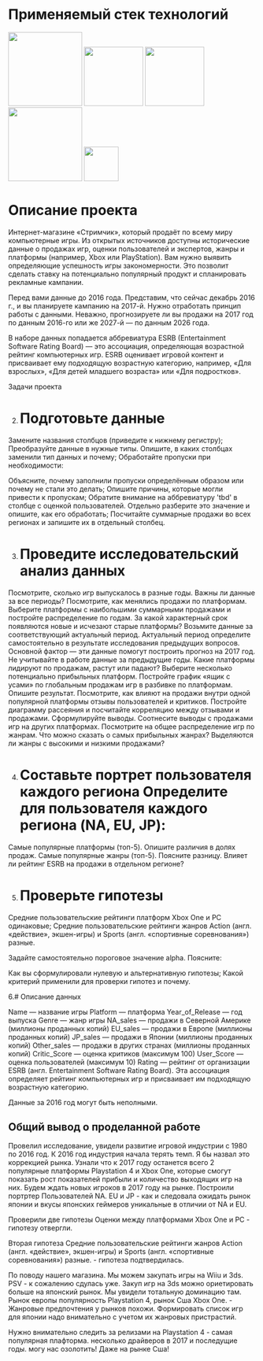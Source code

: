 # Применяемый стек технологий

<div align="Left">
  <img src="https://encrypted-tbn0.gstatic.com/images?q=tbn:ANd9GcTWz36-h1Wbdor8yz_6grnrd6AMDLCnaQgKw3seGC2bNg&s" width="150" />
  <img src="https://upload.wikimedia.org/wikipedia/commons/thumb/e/ed/Pandas_logo.svg/768px-Pandas_logo.svg.png" width="120" />
  <img src="https://upload.wikimedia.org/wikipedia/commons/thumb/3/31/NumPy_logo_2020.svg/179px-NumPy_logo_2020.svg.png" width="120" />
  <img src="https://matplotlib.org/3.1.1/_static/logo2_compressed.svg" width="150" />
  <img src="https://res.cloudinary.com/practicaldev/image/fetch/s--Y4OT-DoX--/c_imagga_scale,f_auto,fl_progressive,h_900,q_auto,w_1600/https://dev-to-uploads.s3.amazonaws.com/uploads/articles/xm36iqima49zxbqsr8ma.jpg" width="70" />
</div>

# Описание проекта

Интернет-магазине «Стримчик», который продаёт по всему миру компьютерные игры.
Из открытых источников доступны исторические данные о продажах игр,
оценки пользователей и экспертов, жанры и платформы (например, Xbox или PlayStation).
Вам нужно выявить определяющие успешность игры закономерности. 
Это позволит сделать ставку на потенциально популярный продукт и спланировать рекламные кампании.

Перед вами данные до 2016 года. Представим, что сейчас декабрь 2016 г.,
 и вы планируете кампанию на 2017-й. Нужно отработать принцип работы с данными.
Неважно, прогнозируете ли вы продажи на 2017 год по данным 2016-го или же 2027-й — по данным 2026 года.

В наборе данных попадается аббревиатура ESRB (Entertainment Software Rating Board) — это ассоциация,
определяющая возрастной рейтинг компьютерных игр.
ESRB оценивает игровой контент и присваивает ему подходящую возрастную категорию, например,
«Для взрослых», «Для детей младшего возраста» или «Для подростков».

Задачи проекта

2. # Подготовьте данные

Замените названия столбцов (приведите к нижнему регистру);
Преобразуйте данные в нужные типы. Опишите, в каких столбцах заменили тип данных и почему;
Обработайте пропуски при необходимости:

Объясните, почему заполнили пропуски определённым образом или почему не стали это делать;
Опишите причины, которые могли привести к пропускам;
Обратите внимание на аббревиатуру 'tbd' в столбце с оценкой пользователей. 
Отдельно разберите это значение и опишите, как его обработать;
Посчитайте суммарные продажи во всех регионах и запишите их в отдельный столбец.

3. # Проведите исследовательский анализ данных

Посмотрите, сколько игр выпускалось в разные годы. Важны ли данные за все периоды?
Посмотрите, как менялись продажи по платформам.
Выберите платформы с наибольшими суммарными продажами и постройте распределение по годам.
За какой характерный срок появляются новые и исчезают старые платформы?
Возьмите данные за соответствующий актуальный период.
Актуальный период определите самостоятельно в результате исследования предыдущих вопросов. 
Основной фактор — эти данные помогут построить прогноз на 2017 год.
Не учитывайте в работе данные за предыдущие годы.
Какие платформы лидируют по продажам, растут или падают? Выберите несколько потенциально прибыльных платформ.
Постройте график «ящик с усами» по глобальным продажам игр в разбивке по платформам. Опишите результат.
Посмотрите, как влияют на продажи внутри одной популярной платформы отзывы пользователей и критиков. 
Постройте диаграмму рассеяния и посчитайте корреляцию между отзывами и продажами. Сформулируйте выводы.
Соотнесите выводы с продажами игр на других платформах.
Посмотрите на общее распределение игр по жанрам. Что можно сказать о самых прибыльных жанрах? 
Выделяются ли жанры с высокими и низкими продажами?

4. # Составьте портрет пользователя каждого региона Определите для пользователя каждого региона (NA, EU, JP):

Самые популярные платформы (топ-5). Опишите различия в долях продаж.
Самые популярные жанры (топ-5). Поясните разницу.
Влияет ли рейтинг ESRB на продажи в отдельном регионе?

5. # Проверьте гипотезы

Средние пользовательские рейтинги платформ Xbox One и PC одинаковые;
Средние пользовательские рейтинги жанров Action (англ. «действие», экшен-игры) и Sports (англ. «спортивные соревнования») разные.

Задайте самостоятельно пороговое значение alpha. Поясните:

Как вы сформулировали нулевую и альтернативную гипотезы;
Какой критерий применили для проверки гипотез и почему.

6.# Описание данных

Name — название игры
Platform — платформа
Year_of_Release — год выпуска
Genre — жанр игры
NA_sales — продажи в Северной Америке (миллионы проданных копий)
EU_sales — продажи в Европе (миллионы проданных копий)
JP_sales — продажи в Японии (миллионы проданных копий)
Other_sales — продажи в других странах (миллионы проданных копий)
Critic_Score — оценка критиков (максимум 100)
User_Score — оценка пользователей (максимум 10)
Rating — рейтинг от организации ESRB (англ. Entertainment Software Rating Board). 
Эта ассоциация определяет рейтинг компьютерных игр и присваивает им подходящую возрастную категорию.

Данные за 2016 год могут быть неполными.




## Общий вывод о проделанной работе

Провелил исследование, увидели развитие игровой индустрии с 1980 по 2016 год. К 2016 год индустрия начала терять темп. Я бы назвал это коррекцией рынка. Узнали что к 2017 году останется всего 2 популярные платформы Playstation 4 и Xbox One, которые смогут показать рост показателей прибыли и количество выходящих игр на них. Будем ждать новых игроков в 2017 году на рынке. Построили портртер Пользователей NA. EU и JP - как и следовала ожидать рынок японии и вкусы японских геймеров уникальные в отличии от NA и EU.

Проверили две гипотезы Оценки между платформами Xbox One и PС - гипотезу отвергли.

Вторая гипотеза Средние пользовательские рейтинги жанров Action (англ. «действие», экшен-игры) и Sports (англ. «спортивные соревнования») разные. - гипотеза подтвердилась.

По поводу нашего магазина. Мы можем закупать игры на Wiiu и 3ds. PSV - к сожалению сдулась уже. Закуп игр на 3ds можно ориетировать больше на японский рынок. Мы увидели тотальную доминацию там. Рынок европы популярность Playstation 4, рынок Сша Xbox One. - Жанровые предпочтения у рынков похожи. Формировать список игр для японии надо внимательно с учетом их жанровых пристрастий.

Нужно внимательно следить за релизами на Playstation 4 - самая популярная плафторма. несколько драйверов в 2017 и последущие годы. могу нас озолотить! Даже на рынке Сша! 

